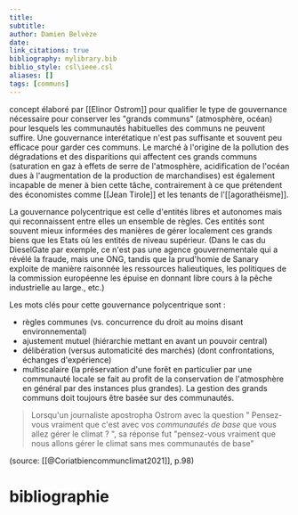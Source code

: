```yaml
---
title: 
subtitle:
author: Damien Belvèze
date: 
link_citations: true
bibliography: mylibrary.bib
biblio_style: csl\ieee.csl
aliases: []
tags: [communs]
---
```



concept élaboré par [[Elinor Ostrom]] pour qualifier le type de gouvernance nécessaire pour conserver les "grands communs" (atmosphère, océan) pour lesquels les communautés habituelles des communs ne peuvent suffire. 
Une gouvernance interétatique n'est pas suffisante et souvent peu efficace pour garder ces communs. Le marché à l'origine de la pollution des dégradations et des disparitions qui affectent ces grands communs (saturation en gaz à effets de serre de l'atmosphère, acidification de l'océan dues à l'augmentation de la production de marchandises) est également incapable de mener à bien cette tâche, contrairement à ce que prétendent des économistes comme [[Jean Tirole]] et les tenants de l'[[agorathéisme]].

La gouvernance polycentrique est celle d'entités libres et autonomes mais qui reconnaissent entre elles un ensemble de règles. 
Ces entités sont souvent mieux informées des manières de gérer localement ces grands biens que les Etats où les entités de niveau supérieur.  (Dans le cas du DieselGate par exemple, ce n'est pas une agence gouvernementale qui a révélé la fraude, mais une ONG, tandis que la prud'homie de Sanary exploite de manière raisonnée les ressources halieutiques, les politiques de la commission européenne les épuise en donnant libre cours à la pêche industrielle au large., etc.) 

Les mots clés pour cette gouvernance polycentrique sont : 

- règles communes (vs. concurrence du droit au moins disant environnemental)
- ajustement mutuel (hiérarchie mettant en avant un pouvoir central)
- délibération (versus automaticité des marchés) (dont confrontations, échanges d'expérience)
- multiscalaire (la préservation d'une forêt en particulier par une communauté locale se fait au profit de la conservation de l'atmosphère en général par des instances plus grandes). La gestion des grands communs doit toujours être basée sur des communautés. 

>Lorsqu'un journaliste apostropha Ostrom avec la question " Pensez-vous vraiment que c'est avec vos *communautés de base* que vous allez gérer le climat ? ", sa réponse fut "pensez-vous vraiment que nous allons gérer le climat sans mes communautés de base"

(source: [[@Coriatbiencommunclimat2021]], p.98)



# bibliographie

